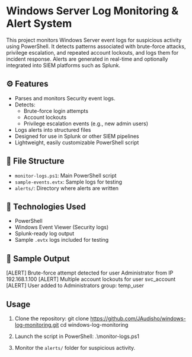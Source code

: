 # Windows Server Log Monitoring & Alert System

This project monitors Windows Server event logs for suspicious activity using PowerShell. It detects patterns associated with brute-force attacks, privilege escalation, and repeated account lockouts, and logs them for incident response. Alerts are generated in real-time and optionally integrated into SIEM platforms such as Splunk.

## ⚙️ Features

- Parses and monitors Security event logs.
- Detects:
  - Brute-force login attempts
  - Account lockouts
  - Privilege escalation events (e.g., new admin users)
- Logs alerts into structured files
- Designed for use in Splunk or other SIEM pipelines
- Lightweight, easily customizable PowerShell script

## 📁 File Structure

- `monitor-logs.ps1`: Main PowerShell script
- `sample-events.evtx`: Sample logs for testing
- `alerts/`: Directory where alerts are written

## 🧠 Technologies Used

- PowerShell
- Windows Event Viewer (Security logs)
- Splunk-ready log output
- Sample `.evtx` logs included for testing

## 🚀 Sample Output

[ALERT] Brute-force attempt detected for user Administrator from IP 192.168.1.100
[ALERT] Multiple account lockouts for user svc_account
[ALERT] User added to Administrators group: temp_user

## Usage

1. Clone the repository:
git clone https://github.com/JAudisho/windows-log-monitoring.git
cd windows-log-monitoring

2. Launch the script in PowerShell:
.\monitor-logs.ps1

3. Monitor the `alerts/` folder for suspicious activity.